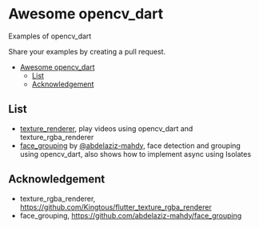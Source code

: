 # Awesome opencv_dart

Examples of opencv_dart

Share your examples by creating a pull request.

- [Awesome opencv\_dart](#awesome-opencv_dart)
  - [List](#list)
  - [Acknowledgement](#acknowledgement)

## List

- [texture_renderer](https://github.com/rainyl/awesome-opencv_dart/tree/main/examples/texture_renderer), play videos using opencv_dart and texture_rgba_renderer
- [face_grouping](https://github.com/abdelaziz-mahdy/face_grouping) by [@abdelaziz-mahdy](https://github.com/abdelaziz-mahdy), face detection and grouping using opencv_dart, also shows how to implement async using Isolates

## Acknowledgement

- texture_rgba_renderer, https://github.com/Kingtous/flutter_texture_rgba_renderer
- face_grouping, https://github.com/abdelaziz-mahdy/face_grouping
